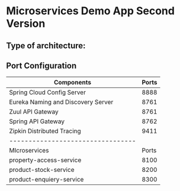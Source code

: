 # Microservices Demo App Second Version

Type of architecture:
---------------------------------------

Port Configuration
---------------------------------------

|Components | Ports |
|------------|-------|
|Spring Cloud Config Server|8888|
|Eureka Naming and Discovery Server|8761 |
|Zuul API Gateway|8761	|
|Spring API Gateway|8762|
|Zipkin Distributed Tracing|	9411|
|---------------------------------|
|MIcroservices | Ports |
|property-access-service|	8100|
|product-stock-service|	8200| 8201|8202|
|product-enquiery-service|	8300|8301|8302|
